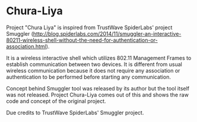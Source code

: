 # Chura-Liya
Project "Chura Liya" is inspired from TrustWave SpiderLabs' project Smuggler (http://blog.spiderlabs.com/2014/11/smuggler-an-interactive-80211-wireless-shell-without-the-need-for-authentication-or-association.html).

It is a wireless interactive shell which utilizes 802.11 Management Frames to establish communication between two devices. It is different from usual wireless communication because it does not require any association or authentication to be performed before starting any communication.

Concept behind Smuggler tool was released by its author but the tool itself was not released. Project Chura-Liya comes out of this and shows the raw code and concept of the original project.

Due credits to TrustWave SpiderLabs' Smuggler project.
